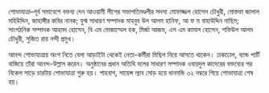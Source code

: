 শোভাযাত্রা–পূর্ব সমাবেশে বক্তব্য দেন আওয়ামী লীগের সভাপতিমণ্ডলীর সদস্য মোফাজ্জল হোসেন চৌধুরী, মোস্তফা জালাল মহিউদ্দিন, জাহাঙ্গীর কবির নানক; যুগ্ম সাধারণ সম্পাদক মাহবুব উল আলম হানিফ, আ ফ ম বাহাউদ্দিন নাছিম; সাংগঠনিক সম্পাদক আহমদ হোসেন, বি এম মোজাম্মেল হক, মির্জা আজম, এস এম কামাল হোসেন, শফিউল আলম চৌধুরী, সুজিত রায় নন্দী প্রমুখ।

আনন্দ শোভাযাত্রায় অংশ নিতে বেলা আড়াইটা থেকেই নেতা-কর্মীরা মিছিল নিয়ে আসতে থাকেন। ঢাকঢোল, ব্যান্ড পার্টি বাজিয়ে তাঁরা আনন্দ-উল্লাস করেন। অনুষ্ঠানের প্রধান অতিথি দলের সাধারণ সম্পাদক ওবায়দুল কাদেরের বক্তব্যের পর বিকেল সাড়ে চারটায় শোভাযাত্রা শুরু হয়। শাহবাগ, সায়েন্স ল্যাব মোড় হয়ে ধানমন্ডি ৩২ নম্বরে গিয়ে শোভাযাত্রা শেষ হয়।

